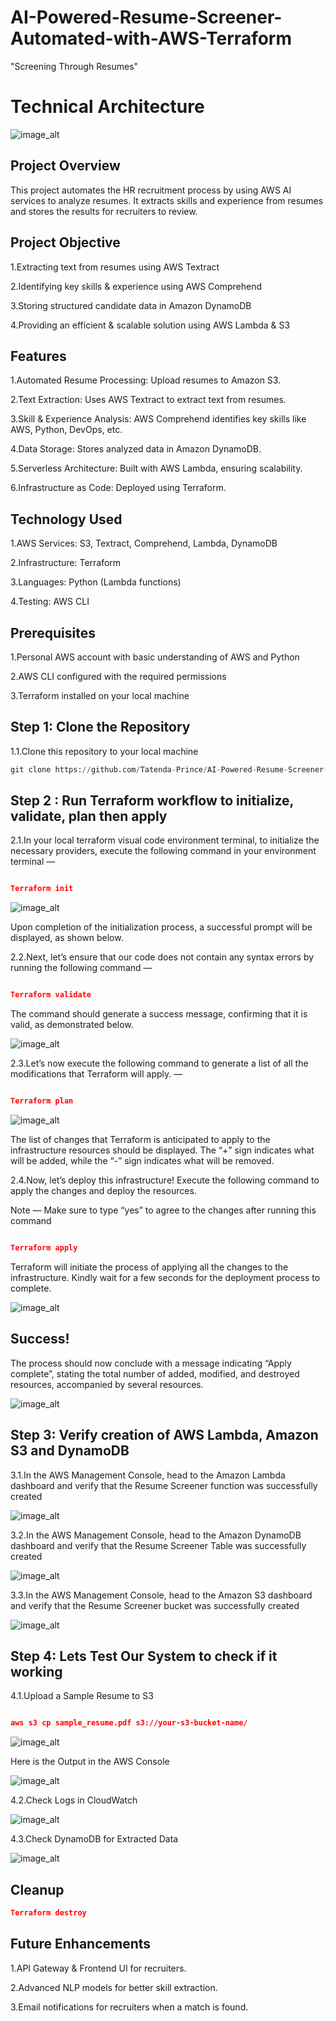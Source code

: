 # AI-Powered-Resume-Screener-Automated-with-AWS-Terraform

"Screening Through Resumes"

# Technical Architecture

![image_alt]()

## Project Overview

This project automates the HR recruitment process by using AWS AI services to analyze resumes. It extracts skills and experience from resumes and stores the results for recruiters to review.

## Project Objective 

1.Extracting text from resumes using AWS Textract

2.Identifying key skills & experience using AWS Comprehend

3.Storing structured candidate data in Amazon DynamoDB

4.Providing an efficient & scalable solution using AWS Lambda & S3


## Features

1.Automated Resume Processing: Upload resumes to Amazon S3.

2.Text Extraction: Uses AWS Textract to extract text from resumes.

3.Skill & Experience Analysis: AWS Comprehend identifies key skills like AWS, Python, DevOps, etc.

4.Data Storage: Stores analyzed data in Amazon DynamoDB.

5.Serverless Architecture: Built with AWS Lambda, ensuring scalability.

6.Infrastructure as Code: Deployed using Terraform.


## Technology Used

1.AWS Services: S3, Textract, Comprehend, Lambda, DynamoDB

2.Infrastructure: Terraform

3.Languages: Python (Lambda functions)

4.Testing: AWS CLI


## Prerequisites

1.Personal AWS account with basic understanding of AWS and Python

2.AWS CLI configured with the required permissions

3.Terraform installed on your local machine


## Step 1: Clone the Repository

1.1.Clone this repository to your local machine

```python
git clone https://github.com/Tatenda-Prince/AI-Powered-Resume-Screener-Automated-with-AWS-Terraform.git

```

## Step 2 : Run Terraform workflow to initialize, validate, plan then apply

2.1.In your local terraform visual code environment terminal, to initialize the necessary providers, execute the following command in your environment terminal —

```json

Terraform init

```

![image_alt](https://github.com/Tatenda-Prince/AI-Powered-Resume-Screener-Automated-with-AWS-Terraform/blob/13137591852601f834fb477da5d85204830d5206/img/Screenshot%202025-02-16%20203301.png)


Upon completion of the initialization process, a successful prompt will be displayed, as shown below.


2.2.Next, let’s ensure that our code does not contain any syntax errors by running the following command —

```json

Terraform validate

```

The command should generate a success message, confirming that it is valid, as demonstrated below.

![image_alt](https://github.com/Tatenda-Prince/AI-Powered-Resume-Screener-Automated-with-AWS-Terraform/blob/fde661d4e2e2639aaa061d50bd28f55859ba2372/img/Screenshot%202025-02-16%20203327.png)

2.3.Let’s now execute the following command to generate a list of all the modifications that Terraform will apply. —


```json

Terraform plan

```

![image_alt](https://github.com/Tatenda-Prince/AI-Powered-Resume-Screener-Automated-with-AWS-Terraform/blob/fad3bb31fb9e1848ff22819f325e55287af243c8/img/Screenshot%202025-02-16%20203405.png)

The list of changes that Terraform is anticipated to apply to the infrastructure resources should be displayed. The “+” sign indicates what will be added, while the “-” sign indicates what will be removed.


2.4.Now, let’s deploy this infrastructure! Execute the following command to apply the changes and deploy the resources.

Note — Make sure to type “yes” to agree to the changes after running this command


```json

Terraform apply

```

Terraform will initiate the process of applying all the changes to the infrastructure. Kindly wait for a few seconds for the deployment process to complete.


![image_alt](https://github.com/Tatenda-Prince/AI-Powered-Resume-Screener-Automated-with-AWS-Terraform/blob/9db4af2d48a621cebbd3a3cea5e4203f90b9c9a2/img/Screenshot%202025-02-16%20203621.png)


## Success!

The process should now conclude with a message indicating “Apply complete”, stating the total number of added, modified, and destroyed resources, accompanied by several resources.


![image_alt](https://github.com/Tatenda-Prince/AI-Powered-Resume-Screener-Automated-with-AWS-Terraform/blob/a65dc0dc27d848b159ba7a0b06336eef5f9984b8/img/Screenshot%202025-02-16%20203648.png)


## Step 3: Verify creation of AWS Lambda, Amazon S3 and DynamoDB

3.1.In the AWS Management Console, head to the Amazon Lambda dashboard and verify that the Resume Screener function was successfully created

![image_alt](https://github.com/Tatenda-Prince/AI-Powered-Resume-Screener-Automated-with-AWS-Terraform/blob/3ffa37010cc979e6f716c431e8373d391d9067a9/img/Screenshot%202025-02-16%20205031.png)


3.2.In the AWS Management Console, head to the Amazon DynamoDB dashboard and verify that the Resume Screener Table was successfully created

![image_alt](https://github.com/Tatenda-Prince/AI-Powered-Resume-Screener-Automated-with-AWS-Terraform/blob/502f5f1ed7ba555b47cd1f8df839158afda3c77c/img/Screenshot%202025-02-16%20205049.png)


3.3.In the AWS Management Console, head to the Amazon S3 dashboard and verify that the Resume Screener bucket was successfully created

![image_alt](https://github.com/Tatenda-Prince/AI-Powered-Resume-Screener-Automated-with-AWS-Terraform/blob/6a7523717c39a7bc1bdd923935c7b9184dec171a/img/Screenshot%202025-02-16%20204955.png)


## Step 4: Lets Test Our System to check if it working

4.1.Upload a Sample Resume to S3

```json

aws s3 cp sample_resume.pdf s3://your-s3-bucket-name/

```

![image_alt](https://github.com/Tatenda-Prince/AI-Powered-Resume-Screener-Automated-with-AWS-Terraform/blob/3b910dcd73e06e7c7a3508fc542129b6377964b4/img/Screenshot%202025-02-16%20212421.png)


Here is the Output in the AWS Console


![image_alt](https://github.com/Tatenda-Prince/AI-Powered-Resume-Screener-Automated-with-AWS-Terraform/blob/c6ddb9f7a61c9ee239cbd3b306258b2755c7d63b/img/Screenshot%202025-02-16%20212447.png)


4.2.Check Logs in CloudWatch

![image_alt](https://github.com/Tatenda-Prince/AI-Powered-Resume-Screener-Automated-with-AWS-Terraform/blob/526e0bedf53bbb6dbb31798506a6f33455ac268f/img/Screenshot%202025-02-16%20212600.png)


4.3.Check DynamoDB for Extracted Data

![image_alt](https://github.com/Tatenda-Prince/AI-Powered-Resume-Screener-Automated-with-AWS-Terraform/blob/eeb4b5c22b1eb510483521fd60909cbf73b8ac3f/img/Screenshot%202025-02-16%20212658.png)


## Cleanup

```json
Terraform destroy
```


## Future Enhancements

1.API Gateway & Frontend UI for recruiters.

2.Advanced NLP models for better skill extraction.

3.Email notifications for recruiters when a match is found.















